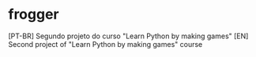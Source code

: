 # frogger
[PT-BR] Segundo projeto do curso "Learn Python by making games"
[EN] Second project of "Learn Python by making games" course

